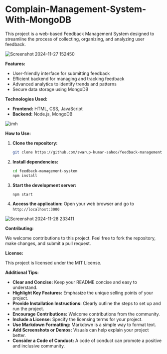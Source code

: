 ﻿# Complain-Management-System-With-MongoDB
 

This project is a web-based Feedback Management System designed to streamline the process of collecting, organizing, and analyzing user feedback.

![Screenshot 2024-11-27 152450](https://github.com/user-attachments/assets/ccd13656-6725-45d2-8304-375e42ccdaa0)


**Features:**

* User-friendly interface for submitting feedback
* Efficient backend for managing and tracking feedback
* Advanced analytics to identify trends and patterns
* Secure data storage using MongoDB

**Technologies Used:**

* **Frontend:** HTML, CSS, JavaScript
* **Backend:** Node.js, MongoDB

![imh](https://github.com/user-attachments/assets/20b904cc-e950-4067-8acc-ef8344f686c4)


**How to Use:**

1. **Clone the repository:**
   ```bash
   git clone https://github.com/swarup-kumar-sahoo/feedback-management-system.git
   ```
2. **Install dependencies:**
   ```bash
   cd feedback-management-system
   npm install
   ```
3. **Start the development server:**
   ```bash
   npm start
   ```
4. **Access the application:**
   Open your web browser and go to `http://localhost:3000`

![Screenshot 2024-11-28 233411](https://github.com/user-attachments/assets/fe5f0780-1397-44fc-81c6-0a01578508a6)


**Contributing:**

We welcome contributions to this project. Feel free to fork the repository, make changes, and submit a pull request.

**License:**

This project is licensed under the MIT License.

**Additional Tips:**

* **Clear and Concise:** Keep your README concise and easy to understand.
* **Highlight Key Features:** Emphasize the unique selling points of your project.
* **Provide Installation Instructions:** Clearly outline the steps to set up and run the project.
* **Encourage Contributions:** Welcome contributions from the community.
* **Include a License:** Specify the licensing terms for your project.
* **Use Markdown Formatting:** Markdown is a simple way to format text.
* **Add Screenshots or Demos:** Visuals can help explain your project better.
* **Consider a Code of Conduct:** A code of conduct can promote a positive and inclusive community.


